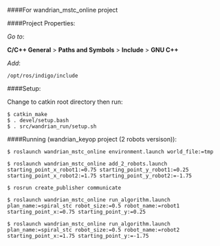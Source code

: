 ####For wandrian_mstc_online project

####Project Properties:


_Go to_: 

__C/C++ General__ > __Paths and Symbols__ > __Include__ > __GNU C++__

_Add_:

 `/opt/ros/indigo/include`
 
####Setup:

Change to catkin root directory then run:

    $ catkin_make
    $ . devel/setup.bash
    $ . src/wandrian_run/setup.sh

####Running (wandrian_keyop project (2 robots versison)):

    $ roslaunch wandrian_mstc_online environment.launch world_file:=tmp

    $ roslaunch wandrian_mstc_online add_2_robots.launch starting_point_x_robot1:=0.75 starting_point_y_robot1:=0.25 starting_point_x_robot2:=1.75 starting_point_y_robot2:=-1.75
  
    $ rosrun create_publisher communicate

    $ roslaunch wandrian_mstc_online run_algorithm.launch plan_name:=spiral_stc robot_size:=0.5 robot_name:=robot1 starting_point_x:=0.75 starting_point_y:=0.25

    $ roslaunch wandrian_mstc_online run_algorithm.launch plan_name:=spiral_stc robot_size:=0.5 robot_name:=robot2 starting_point_x:=1.75 starting_point_y:=-1.75
